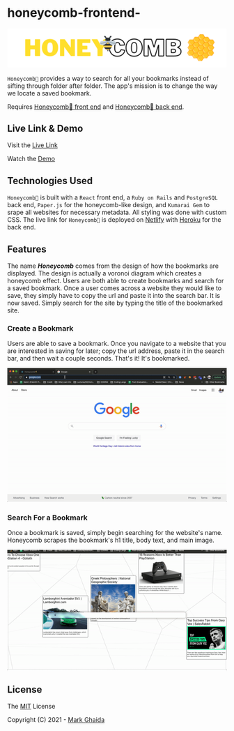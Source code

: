 # honeycomb-frontend-
<img src="Comb.png" alt="Honeycomb" width="1200"/>

`Honeycomb🐝` provides a way to search for all your bookmarks instead of sifting through folder after folder. The app's mission is to change the way we locate a saved bookmark.

Requires [Honeycomb🐝 front end](https://github.com/markghaida/voronoi-frontend-) and [Honeycomb🐝 back end](https://github.com/markghaida/voronoi-back).

## Live Link & Demo

Visit the [Live Link](https://honeycomb-app.netlify.app/) 

Watch the [Demo](https://www.loom.com/share/c99014653d9b42ef8ad25c5ed7229a85)

## Technologies Used

`Honeycomb🐝` is built with a `React` front end, a `Ruby on Rails` and `PostgreSQL` back end, `Paper.js` for the honeycomb-like design, and `Kumarai Gem` to srape all websites for necessary metadata. All styling was done with custom CSS. The live link for `Honeycomb🐝` is deployed on [Netlify](https://honeycomb-app.netlify.app/) with [Heroku](https://honeycomb-app.herokuapp.com/bookmarks) for the back end.

## Features

The name ***Honeycomb*** comes from the design of how the bookmarks are displayed.  The design is actually a voronoi diagram which creates a honeycomb effect.  Users are both able to create bookmarks and search for a saved bookmark. Once a user comes across a website they would like to save, they simply have to copy the url and paste it into the search bar.  It is now saved.  Simply search for the site by typing the title of the bookmarked site.

### Create a Bookmark

Users are able to save a bookmark.  Once you navigate to a website that you are interested in saving for later; copy the url address, paste it in the search bar, and then wait a couple seconds.  That's it! It's bookmarked.

<img src="How to Save a Bookmark.gif" alt="login" width="800"/>

### Search For a Bookmark

Once a bookmark is saved, simply begin searching for the website's name.  Honeycomb scrapes the bookmark's h1 title, body text, and main image.

<img src="How to Search For a Bookmark.gif" alt="create request 3" width="800"/>

## License

The [MIT](https://choosealicense.com/licenses/mit/) License

Copyright (C) 2021 - [Mark Ghaida](https://github.com/markghaida) 
